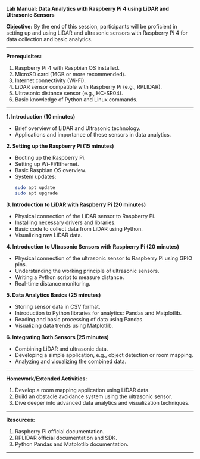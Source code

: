 **Lab Manual: Data Analytics with Raspberry Pi 4 using LiDAR and Ultrasonic Sensors**

**Objective:** By the end of this session, participants will be proficient in setting up and using LiDAR and ultrasonic sensors with Raspberry Pi 4 for data collection and basic analytics.

---

**Prerequisites:**
1. Raspberry Pi 4 with Raspbian OS installed.
2. MicroSD card (16GB or more recommended).
3. Internet connectivity (Wi-Fi).
4. LiDAR sensor compatible with Raspberry Pi (e.g., RPLIDAR).
5. Ultrasonic distance sensor (e.g., HC-SR04).
6. Basic knowledge of Python and Linux commands.

---

**1. Introduction (10 minutes)**
- Brief overview of LiDAR and Ultrasonic technology.
- Applications and importance of these sensors in data analytics.

**2. Setting up the Raspberry Pi (15 minutes)**
- Booting up the Raspberry Pi.
- Setting up Wi-Fi/Ethernet.
- Basic Raspbian OS overview.
- System updates:
  ```bash
  sudo apt update
  sudo apt upgrade
  ```

**3. Introduction to LiDAR with Raspberry Pi (20 minutes)**
- Physical connection of the LiDAR sensor to Raspberry Pi.
- Installing necessary drivers and libraries.
- Basic code to collect data from LiDAR using Python.
- Visualizing raw LiDAR data.

**4. Introduction to Ultrasonic Sensors with Raspberry Pi (20 minutes)**
- Physical connection of the ultrasonic sensor to Raspberry Pi using GPIO pins.
- Understanding the working principle of ultrasonic sensors.
- Writing a Python script to measure distance.
- Real-time distance monitoring.

**5. Data Analytics Basics (25 minutes)**
- Storing sensor data in CSV format.
- Introduction to Python libraries for analytics: Pandas and Matplotlib.
- Reading and basic processing of data using Pandas.
- Visualizing data trends using Matplotlib.

**6. Integrating Both Sensors (25 minutes)**
- Combining LiDAR and ultrasonic data.
- Developing a simple application, e.g., object detection or room mapping.
- Analyzing and visualizing the combined data.

---

**Homework/Extended Activities:**
1. Develop a room mapping application using LiDAR data.
2. Build an obstacle avoidance system using the ultrasonic sensor.
3. Dive deeper into advanced data analytics and visualization techniques.

---

**Resources:**
1. Raspberry Pi official documentation.
2. RPLIDAR official documentation and SDK.
3. Python Pandas and Matplotlib documentation.

---
